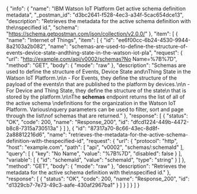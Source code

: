 {
  "info": {
    "name": "IBM Watson IoT Platform Get active schema definition metadata",
    "_postman_id": "d3bc2641-f528-4ec3-a34f-5cac654dce13",
    "description": "Retrieves the metadata for the active schema definition with the\nspecified id.",
    "schema": "https://schema.getpostman.com/json/collection/v2.0.0/"
  },
  "item": [
    {
      "name": "Internet of Things",
      "item": [
        {
          "id": "ee6f00cc-6b24-4530-9944-8a2103a2b082",
          "name": "schemas-are-used-to-define-the-structure-of-events-device-state-andthing-state-in-the-watson-iot-pla",
          "request": {
            "url": "http://example.com/api/v0002/schemas?No Name=%7B%7D",
            "method": "GET",
            "body": {
              "mode": "raw"
            },
            "description": "Schemas are used to define the structure of Events, Device State and\nThing State in the Watson IoT Platform.\n\n  - For Events, they define the structure of the payload of the events\n    that are published to the platform by devices.\n\n  - For Device and Thing State, they define the structure of the state\n    that is stored by the platform.\n\nThe **schemas** endpoint returns the list of all of the active schema \ndefinitions for the organization in the Watson IoT Platform.  Various\nquery parameters can be used to filter, sort and page through the list\nof schemas that are returned."
          },
          "response": [
            {
              "status": "OK",
              "code": 200,
              "name": "Response_200",
              "id": "dfcd1224-449b-4472-b8c8-7315a730513a"
            }
          ]
        },
        {
          "id": "87317a70-8c66-43ec-8d8f-2a88812216d6",
          "name": "retrieves-the-metadata-for-the-active-schema-definition-with-thespecified-id",
          "request": {
            "url": {
              "protocol": "http",
              "host": "example.com",
              "path": [
                "api",
                "v0002",
                "schemas/:schemaId"
              ],
              "query": [
                {
                  "key": "No Name",
                  "value": "%7B%7D",
                  "disabled": false
                }
              ],
              "variable": [
                {
                  "id": "schemaId",
                  "value": "schemaId",
                  "type": "string"
                }
              ]
            },
            "method": "GET",
            "body": {
              "mode": "raw"
            },
            "description": "Retrieves the metadata for the active schema definition with the\nspecified id."
          },
          "response": [
            {
              "status": "OK",
              "code": 200,
              "name": "Response_200",
              "id": "d1329cb7-7e73-49c3-aafe-430af2967ba1"
            }
          ]
        }
      ]
    }
  ]
}